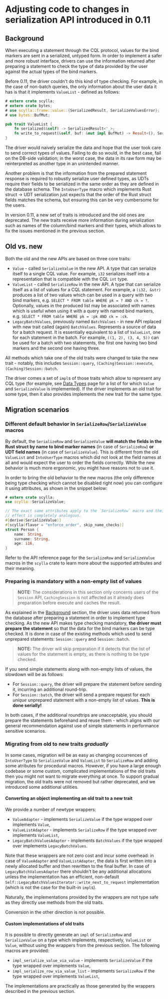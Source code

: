 # Adjusting code to changes in serialization API introduced in 0.11

## Background

When executing a statement through the CQL protocol, values for the bind markers are sent in a serialized, untyped form. In order to implement a safer and more robust interface, drivers can use the information returned after preparing a statement to check the type of data provided by the user against the actual types of the bind markers.

Before 0.11, the driver couldn't do this kind of type checking. For example, in the case of non-batch queries, the only information about the user data it has is that it implements `ValueList` - defined as follows:

```rust
# extern crate scylla;
# extern crate bytes;
# use scylla::frame::value::{SerializedResult, SerializeValuesError};
# use bytes::BufMut;

pub trait ValueList {
    fn serialized(&self) -> SerializedResult<'_>;
    fn write_to_request(&self, buf: &mut impl BufMut) -> Result<(), SerializeValuesError>;
}
```

The driver would naively serialize the data and hope that the user took care to send correct types of values. Failing to do so would, in the best case, fail on the DB-side validation; in the worst case, the data in its raw form may be reinterpreted as another type in an unintended manner.

Another problem is that the information from the prepared statement response is required to robustly serialize user defined types, as UDTs require their fields to be serialized in the same order as they are defined in the database schema. The `IntoUserType` macro which implements Rust struct -> UDT serialization just expects that the order of the Rust struct fields matches the schema, but ensuring this can be very cumbersome for the users.

In version 0.11, a new set of traits is introduced and the old ones are deprecated. The new traits receive more information during serialization such as names of the column/bind markers and their types, which allows to fix the issues mentioned in the previous section.

## Old vs. new

Both the old and the new APIs are based on three core traits:

- `Value` - called `SerializeValue` in the new API. A type that can serialize itself to a single CQL value. For example, `i32` serializes itself into a representation that is compatible with the CQL `int` type.
- `ValueList` - called `SerializeRow` in the new API. A type that can serialize itself as a list of values for a CQL statement. For example, a `(i32, &str)` produces a list of two values which can be used in a query with two bind markers, e.g. `SELECT * FROM table WHERE pk = ? AND ck = ?`. Optionally, values in the produced list may be associated with names which is useful when using it with a query with named bind markers, e.g. `SELECT * FROM table WHERE pk = :pk AND ck = :ck`.
- `LegacyBatchValues`, previously named `BatchValues` - in new API replaced with new trait called (again) `BatchValues`.  Represents a source of data for a batch request. It is essentially equivalent to a list of `ValueList`, one for each statement in the batch. For example, `((1, 2), (3, 4, 5))` can be used for a batch with two statements, the first one having two bind markers and the second one having three.

All methods which take one of the old traits were changed to take the new trait - notably, this includes `Session::query`, `(Caching)Session::execute`, `(Caching)Session::batch`.

The driver comes a set of `impl`s of those traits which allow to represent any CQL type (for example, see [Data Types](../data-types/data-types.md) page for a list of for which `Value` and `SerializeValue` is implemented). If the driver implements an old trait for some type, then it also provides implements the new trait for the same type.

## Migration scenarios

### Different default behavior in `SerializeRow`/`SerializeValue` macros

By default, the `SerializeRow` and `SerializeValue` **will match the fields in the Rust struct by name to bind marker names** (in case of `SerializeRow`) **or UDT field names** (in case of `SerializeValue`). This is different from the old `ValueList` and `IntoUserType` macros which did not look at the field names at all and would expect the user to order the fields correctly. While the new behavior is much more ergonomic, you might have reasons not to use it.

In order to bring the old behavior to the new macros (the only difference being type checking which cannot be disabled right now) you can configure it using attributes, as shown in the snippet below:

```rust
# extern crate scylla;
use scylla::SerializeValue;

// The exact same attributes apply to the `SerializeRow` macro and their
// effect is completely analogous.
#[derive(SerializeValue)]
#[scylla(flavor = "enforce_order", skip_name_checks)]
struct Person {
    name: String,
    surname: String,
    age: i16,
}
```

Refer to the API reference page for the `SerializeRow` and `SerializeValue` macros in the `scylla` crate to learn more about the supported attributes and their meaning.

### Preparing is mandatory with a non-empty list of values

> **NOTE:** The considerations in this section only concerns users of the `Session` API, `CachingSession` is not affected as it already does preparation before execute and caches the result.

As explained in the [Background](#background) section, the driver uses data returned from the database after preparing a statement in order to implement type checking. As the new API makes type checking mandatory, **the driver must prepare the statement** so that the data for the bind markers can be type checked. It is done in case of the existing methods which used to send unprepared statements: `Session::query` and `Session::batch`.

> **NOTE:** The driver will skip preparation if it detects that the list of values for the statement is empty, as there is nothing to be type checked.

If you send simple statements along with non-empty lists of values, the slowdown will be as follows:

- For `Session::query`, the driver will prepare the statement before sending it, incurring an additional round-trip.
- For `Session::batch`, the driver will send a prepare request for each *unique* unprepared statement with a non-empty list of values. **This is done serially!** 

In both cases, if the additional roundtrips are unacceptable, you should prepare the statements beforehand and reuse them - which aligns with our general recommendation against use of simple statements in performance sensitive scenarios.

### Migrating from old to new traits *gradually*

In some cases, migration will be as easy as changing occurrences of `IntoUserType` to `SerializeValue` and `ValueList` to `SerializeRow` and adding some atributes for procedural macros. However, if you have a large enough codebase or some custom, complicated implementations of the old traits then you might not want to migrate everything at once. To support gradual migration, the old traits were not removed but rather deprecated, and we introduced some additional utilities.

#### Converting an object implementing an old trait to a new trait

We provide a number of newtype wrappers:

- `ValueAdapter` - implements `SerializeValue` if the type wrapped over implements `Value`,
- `ValueListAdapter` - implements `SerializeRow` if the type wrapped over implements `ValueList`,
- `LegacyBatchValuesAdapter` - implements `BatchValues` if the type wrapped over implements `LegacyBatchValues`.

Note that these wrappers are not zero cost and incur some overhead: in case of `ValueAdapter` and `ValueListAdapter`, the data is first written into a newly allocated buffer and then rewritten to the final buffer. In case of `LegacyBatchValuesAdapter` there shouldn't be any additional allocations unless the implementation has an efficient, non-default `Self::LegacyBatchValuesIterator::write_next_to_request` implementation (which is not the case for the built-in `impl`s).

Naturally, the implementations provided by the wrappers are not type safe as they directly use methods from the old traits.

Conversion in the other direction is not possible.

#### Custom implementations of old traits

It is possible to directly generate an `impl` of `SerializeRow` and `SerializeValue` on a type which implements, respectively, `ValueList` or `Value`, without using the wrappers from the previous section. The following macros are provided:

- `impl_serialize_value_via_value` - implements `SerializeValue` if the type wrapped over implements `Value`,
- `impl_serialize_row_via_value_list` - implements `SerializeRow` if the type wrapped over implements `ValueList`,

The implementations are practically as those generated by the wrappers described in the previous section.
